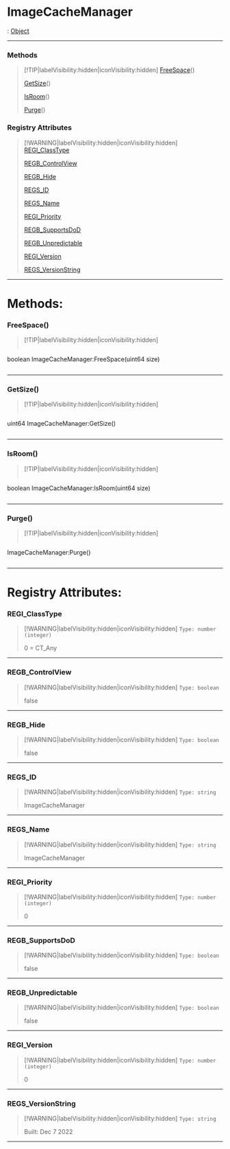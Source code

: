 # ImageCacheManager
 : [Object](Object.md)
___
### Methods  
> [!TIP|labelVisibility:hidden|iconVisibility:hidden]
> [FreeSpace](#FreeSpace)()
>
> [GetSize](#GetSize)()
>
> [IsRoom](#IsRoom)()
>
> [Purge](#Purge)()
>
### Registry Attributes
> [!WARNING|labelVisibility:hidden|iconVisibility:hidden]
> [REGI_ClassType](#REGI_ClassType)
>
> [REGB_ControlView](#REGB_ControlView)
>
> [REGB_Hide](#REGB_Hide)
>
> [REGS_ID](#REGS_ID)
>
> [REGS_Name](#REGS_Name)
>
> [REGI_Priority](#REGI_Priority)
>
> [REGB_SupportsDoD](#REGB_SupportsDoD)
>
> [REGB_Unpredictable](#REGB_Unpredictable)
>
> [REGI_Version](#REGI_Version)
>
> [REGS_VersionString](#REGS_VersionString)
>
___

# Methods: <!-- {docsify-ignore} -->

### FreeSpace()
> [!TIP|labelVisibility:hidden|iconVisibility:hidden]
> ```php
boolean ImageCacheManager:FreeSpace(uint64 size)
> ```
>
___

### GetSize()
> [!TIP|labelVisibility:hidden|iconVisibility:hidden]
> ```php
uint64 ImageCacheManager:GetSize()
> ```
>
___

### IsRoom()
> [!TIP|labelVisibility:hidden|iconVisibility:hidden]
> ```php
boolean ImageCacheManager:IsRoom(uint64 size)
> ```
>
___

### Purge()
> [!TIP|labelVisibility:hidden|iconVisibility:hidden]
> ```php
 ImageCacheManager:Purge()
> ```
>
___


# Registry Attributes: <!-- {docsify-ignore} -->

### REGI_ClassType
> [!WARNING|labelVisibility:hidden|iconVisibility:hidden]
> `Type: number (integer)`
>
> 0 = CT_Any
>
___

### REGB_ControlView
> [!WARNING|labelVisibility:hidden|iconVisibility:hidden]
> `Type: boolean`
>
> false
>
___

### REGB_Hide
> [!WARNING|labelVisibility:hidden|iconVisibility:hidden]
> `Type: boolean`
>
> false
>
___

### REGS_ID
> [!WARNING|labelVisibility:hidden|iconVisibility:hidden]
> `Type: string`
>
> ImageCacheManager
>
___

### REGS_Name
> [!WARNING|labelVisibility:hidden|iconVisibility:hidden]
> `Type: string`
>
> ImageCacheManager
>
___

### REGI_Priority
> [!WARNING|labelVisibility:hidden|iconVisibility:hidden]
> `Type: number (integer)`
>
> 0
>
___

### REGB_SupportsDoD
> [!WARNING|labelVisibility:hidden|iconVisibility:hidden]
> `Type: boolean`
>
> false
>
___

### REGB_Unpredictable
> [!WARNING|labelVisibility:hidden|iconVisibility:hidden]
> `Type: boolean`
>
> false
>
___

### REGI_Version
> [!WARNING|labelVisibility:hidden|iconVisibility:hidden]
> `Type: number (integer)`
>
> 0
>
___

### REGS_VersionString
> [!WARNING|labelVisibility:hidden|iconVisibility:hidden]
> `Type: string`
>
> Built: Dec  7 2022
>
___

